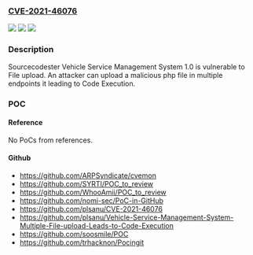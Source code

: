 ### [CVE-2021-46076](https://cve.mitre.org/cgi-bin/cvename.cgi?name=CVE-2021-46076)
![](https://img.shields.io/static/v1?label=Product&message=n%2Fa&color=blue)
![](https://img.shields.io/static/v1?label=Version&message=n%2Fa&color=blue)
![](https://img.shields.io/static/v1?label=Vulnerability&message=n%2Fa&color=brighgreen)

### Description

Sourcecodester Vehicle Service Management System 1.0 is vulnerable to File upload. An attacker can upload a malicious php file in multiple endpoints it leading to Code Execution.

### POC

#### Reference
No PoCs from references.

#### Github
- https://github.com/ARPSyndicate/cvemon
- https://github.com/SYRTI/POC_to_review
- https://github.com/WhooAmii/POC_to_review
- https://github.com/nomi-sec/PoC-in-GitHub
- https://github.com/plsanu/CVE-2021-46076
- https://github.com/plsanu/Vehicle-Service-Management-System-Multiple-File-upload-Leads-to-Code-Execution
- https://github.com/soosmile/POC
- https://github.com/trhacknon/Pocingit


